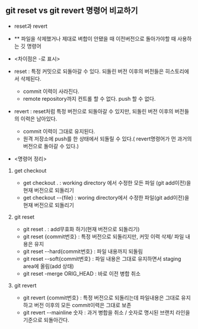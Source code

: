 ## git reset vs git revert 명령어 비교하기

-  reset과 revert
- ** 파일을 삭제했거나 제대로 벼합이 안됐을 때 이전버전으로 돌아가야할 때 사용하는 깃 명령어
- <차이점은 -로 표시>
- reset
    : 특정 커밋으로 되돌아갈 수 있다. 되돌린 버전 이후의 버전들은 히스토리에서 삭제된다.
    - commit 이력이 사라진다.
    - remote repository까지 컨트롤 할 수 없다. push 할 수 없다.

- revert 
    : reset처럼 특정 버전으로 되돌아갈 수 있지만, 되돌린 버전 이후의 버전들의 이력은 남아있다.
    - commit 이력이 그대로 유지된다. 
    - 원격 저장소에 push를 한 상태에서 되돌릴 수 있다.( revert명령어가 먼 과거의 버전으로 돌아갈 수 있다.)
- <명령어 정리>
1. get checkout

    - get checkout . : working directory 에서 수정한 모든 파일 (git add이전)을 현재 버전으로 되돌리기
    - get checkout --{file} : woring directory에서 수정한 파일(git add이전)을 현재 버전으로 되돌리기

2. git reset

    - git reset . : add무효화 하기(현재 버전으로 되돌리기)
    - git reset {commit번호} : 특정 버전으로 되돌리지만, 커밋 이력 삭제/ 파일 내용은 유지
    - git reset --hard{commit번호} : 파일 내용까지 되돌림
    - git reset --soft{commit번호} : 파일 내용은 그대로 유지하면서 staging area에 올림(add 상태)
    - git reset -merge ORIG_HEAD : 바로 이전 병합 취소

3. git revert

    - git revert {commit번호} : 특정 버전으로 되돌리는데 파일내용은 그대로 유지하고 버전 이후의 모든 commit이력은 그대로 보존
    - git revert --mainline 숫자 : 과거 병합을 취소 / 숫자로 명시된 브랜치 라인을 기준으로 되돌아간다.